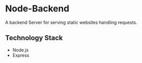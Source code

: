# Node-Backend
A backend Server for serving static websites handling requests.

## Technology Stack
- Node.js
- Express
